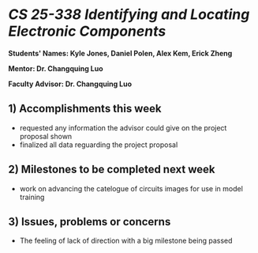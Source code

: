 # *CS 25-338 Identifying and Locating Electronic Components*

**Students' Names: Kyle Jones, Daniel Polen, Alex Kem, Erick Zheng**

**Mentor: Dr. Changquing Luo**

**Faculty Advisor: Dr. Changquing Luo**

## 1) Accomplishments this week ##
   - requested any information the advisor could give on the project proposal shown
   - finalized all data reguarding the project proposal

## 2) Milestones to be completed next week ##
   - work on advancing the catelogue of circuits images for use in model training

## 3) Issues, problems or concerns ##
   - The feeling of lack of direction with a big milestone being passed
   


